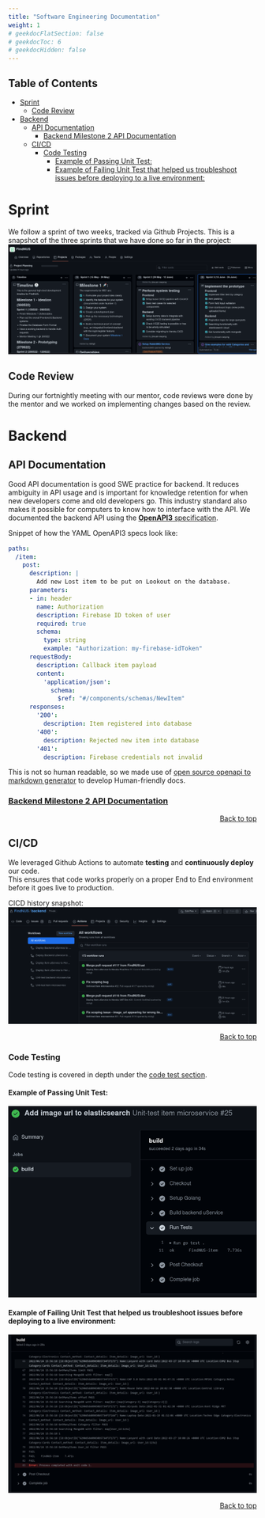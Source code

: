 ```yaml
---
title: "Software Engineering Documentation"
weight: 1
# geekdocFlatSection: false
# geekdocToc: 6
# geekdocHidden: false
---
```


## Table of Contents
- [Sprint](#sprint)
  - [Code Review](#code-review)
- [Backend](#backend)
  - [API Documentation](#api-documentation)
    - [Backend Milestone 2 API Documentation](#backend-milestone-2-api-documentation)
  - [CI/CD](#cicd)
    - [Code Testing](#code-testing)
      - [Example of Passing Unit Test:](#example-of-passing-unit-test)
      - [Example of Failing Unit Test that helped us troubleshoot issues before deploying to a live environment:](#example-of-failing-unit-test-that-helped-us-troubleshoot-issues-before-deploying-to-a-live-environment)

# Sprint
We follow a sprint of two weeks, tracked via Github Projects.
This is a snapshot of the three sprints that we have done so far in the project: 
![sprint overall](sprint.png)


## Code Review
During our fortnightly meeting with our mentor, code reviews were done by the mentor and we worked on implementing changes based on the review. 

# Backend

## API Documentation
Good API documentation is good SWE practice for backend. It reduces ambiguity in API usage and is important for knowledge retention for when new developers come and old developers go. This industry standard also makes it possible for computers to know how to interface with the API. 
We documented the backend API using the [**OpenAPI3** specification](https://swagger.io/specification/). 

Snippet of how the YAML OpenAPI3 specs look like:
```yaml
paths:
  /item:
    post:
      description: |
        Add new Lost item to be put on Lookout on the database.
      parameters:
      - in: header
        name: Authorization
        description: Firebase ID token of user 
        required: true
        schema:
          type: string
          example: "Authorization: my-firebase-idToken"
      requestBody:
        description: Callback item payload
        content:
          'application/json':
            schema:
              $ref: "#/components/schemas/NewItem"
      responses:
        '200':
          description: Item registered into database
        '400':
          description: Rejected new item into database
        '401':
          description: Firebase credentials not invalid
```
This is not so human readable, so we made use of [open source openapi to markdown generator](https://github.com/openapi-contrib/openapi3-generator) to develop Human-friendly docs.

### [Backend Milestone 2 API Documentation](./apisample/)  

<div align="right"><a href="#table-of-contents">Back to top</a></div>

## CI/CD
We leveraged Github Actions to automate **testing** and **continuously deploy** our code.  
This ensures that code works properly on a proper End to End environment before it goes live to production.

CICD history snapshot:
![Backend CICD evidence](backendCICD.png)

<div align="right"><a href="#table-of-contents">Back to top</a></div>

### Code Testing
Code testing is covered in depth under the [code test section](../uiux/unittesting/).
#### Example of Passing Unit Test:  
![Backend unit test pass](unit_test_eg.png)
#### Example of Failing Unit Test that helped us troubleshoot issues before deploying to a live environment:  
![Backend unit test fail](unit_test_eg2.png)

<div align="right"><a href="#table-of-contents">Back to top</a></div>
